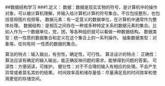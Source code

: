 ##数据结构学习
###1.定义：
	数据：数据是现实实物的符号，是计算机中的操作对象，可以被计算机理解，并输入给计算机计算的符号集合。不仅包括整形，也包括音频图片视频等。
	数据元素：有一定意义的数据单位，在计算机中通常作为整体处理。
	数据结构：是相互之间存在一种或多种特定关系的数据元素的集合。比如人作为一个数据单位，党，团，等各种组织就可以看做一种数据结构。
	数据类型：统一性质的数据集合和定义在这个集合上的一系列操作。
	抽象数据类型：对象等。任何有同 一性质的数据的集合。
	
	
算法的特点：输入输出，有穷性，确定性，可行性。
算法设计的特点：
	正确性：算法应该有确定的输入输出，能正确反映问题的需求，能够得到问题的答案。
	可读性：方便阅读，可维护。
	健壮性：对于不合理的输入有相应的处理。不会产生异常或者莫名其妙的结果。
	时间效率高和储存量低：尽量满足高的时间效率和使用更低的存储空间。
	


	